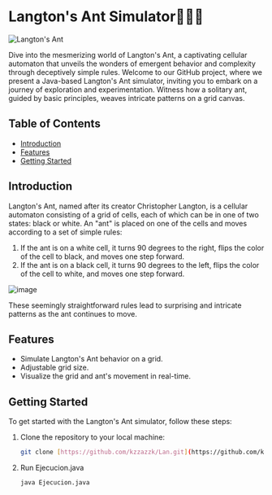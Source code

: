 # Langton's Ant Simulator🐜🔲🔳

![Langton's Ant](https://upload.wikimedia.org/wikipedia/commons/thumb/e/e5/LangtonsAntAnimated.gif/300px-LangtonsAntAnimated.gif)

Dive into the mesmerizing world of Langton's Ant, a captivating cellular automaton that unveils the wonders of emergent behavior and complexity through deceptively simple rules. Welcome to our GitHub project, where we present a Java-based Langton's Ant simulator, inviting you to embark on a journey of exploration and experimentation. Witness how a solitary ant, guided by basic principles, weaves intricate patterns on a grid canvas.

## Table of Contents

- [Introduction](#introduction)
- [Features](#features)
- [Getting Started](#getting-started)

## Introduction

Langton's Ant, named after its creator Christopher Langton, is a cellular automaton consisting of a grid of cells, each of which can be in one of two states: black or white. An "ant" is placed on one of the cells and moves according to a set of simple rules:

1. If the ant is on a white cell, it turns 90 degrees to the right, flips the color of the cell to black, and moves one step forward.
2. If the ant is on a black cell, it turns 90 degrees to the left, flips the color of the cell to white, and moves one step forward.

![image](https://github.com/kzzazzk/Langton-Ant/assets/72697785/be760cf6-5427-4fd9-8f45-e570721fd4f9)

These seemingly straightforward rules lead to surprising and intricate patterns as the ant continues to move.

## Features

- Simulate Langton's Ant behavior on a grid.
- Adjustable grid size.
- Visualize the grid and ant's movement in real-time.

## Getting Started

To get started with the Langton's Ant simulator, follow these steps:

1. Clone the repository to your local machine:

   ```bash
   git clone [https://github.com/kzzazzk/Lan.git](https://github.com/kzzazzk/Langton-Ant-Simulator.git)
2. Run Ejecucion.java
   
   ```bash
   java Ejecucion.java
